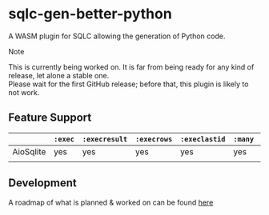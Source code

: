 # sqlc-gen-better-python
A WASM plugin for SQLC allowing the generation of Python code.


> [!NOTE]  
> This is currently being worked on. It is far from being ready for any kind of release, let alone a stable one.  
> Please wait for the first GitHub release; before that, this plugin is likely to not work.

## Feature Support


|           | `:exec` | `:execresult` | `:execrows` | `:execlastid` | `:many` | `:one` | `:copyfrom` |
| --------- | ------- | ------------- | ----------- | ------------- | ------- | ------ | ----------- |
| AioSqlite | yes     | yes           | yes         | yes           | yes     | yes    | no          |
|           |         |               |             |               |         |        |             |


## Development
A roadmap of what is planned & worked on can be found [here](https://github.com/users/rayakame/projects/1/)